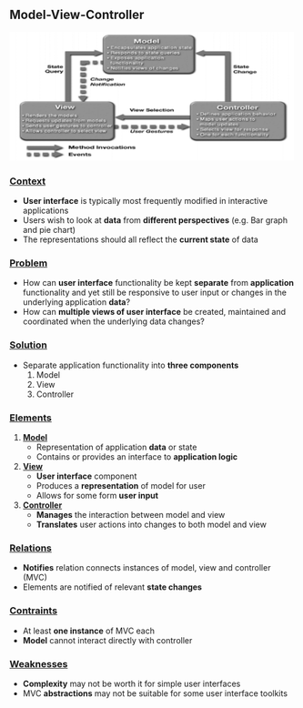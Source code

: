 ## Model-View-Controller

<img src="model-view-controller.png" alt="Model-View-Controller" width=500px />

### [Context](#)
- **User interface** is typically most frequently modified in interactive applications
- Users wish to look at **data** from **different perspectives** (e.g. Bar graph and pie chart)
- The representations should all reflect the **current state** of data

### [Problem](#)
- How can **user interface** functionality be kept **separate** from **application** functionality and yet still be responsive to user input or changes in the underlying application **data**?
- How can **multiple views of user interface** be created, maintained and coordinated when the underlying data changes?

### [Solution](#)
- Separate application functionality into **three components**
   1. Model
   2. View
   3. Controller

### [Elements](#)
1. [**Model**](#)
   - Representation of application **data** or state
   - Contains or provides an interface to **application logic**
2. [**View**](#)
   - **User interface** component
   - Produces a **representation** of model for user
   - Allows for some form **user input** 
3. [**Controller**](#)
   - **Manages** the interaction between model and view
   - **Translates** user actions into changes to both model and view

### [Relations](#)
- **Notifies** relation connects instances of model, view and controller (MVC)
- Elements are notified of relevant **state changes**

### [Contraints](#)
- At least **one instance** of MVC each
- **Model** cannot interact directly with controller

### [Weaknesses](#)
- **Complexity** may not be worth it for simple user interfaces
- MVC **abstractions** may not be suitable for some user interface toolkits
